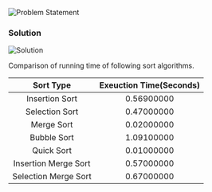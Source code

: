 ![Problem Statement](https://github.com/cpp-rakesh/introduction_to_algorithms_CLRS/blob/master/chapter_2_getting_started/problems/2-1/repo/problem.png)

### Solution
![Solution](https://github.com/cpp-rakesh/introduction_to_algorithms_CLRS/blob/master/chapter_2_getting_started/problems/2-1/repo/a.png)

Comparison of running time of following sort algorithms.

|  Sort Type           | Exeuction Time(Seconds)    |
|:--------------------:|:--------------------------:|
| Insertion Sort       | 0.56900000                 |
| Selection Sort       | 0.47000000					|
| Merge Sort           | 0.02000000					|
| Bubble Sort          | 1.09100000					|
| Quick Sort           | 0.01000000					|
| Insertion Merge Sort | 0.57000000					|
| Selection Merge Sort | 0.67000000                 |

